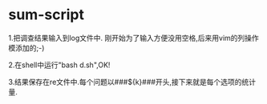 # sum-script
1.把调查结果输入到log文件中.
  刚开始为了输入方便没用空格,后来用vim的列操作模添加的;-)

2.在shell中运行"bash d.sh",OK!

3.结果保存在re文件中.每个问题以###${k}###开头,接下来就是每个选项的统计量. 
